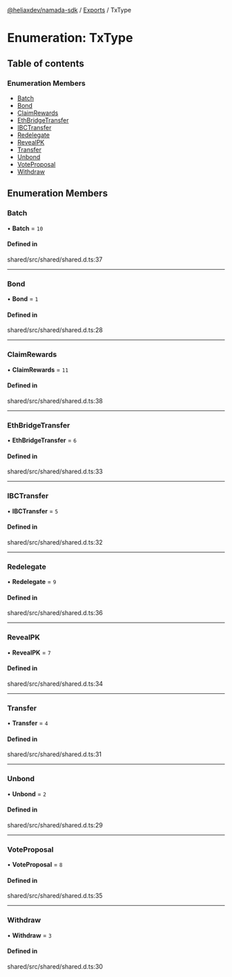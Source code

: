 [@heliaxdev/namada-sdk](../README.md) / [Exports](../modules.md) / TxType

# Enumeration: TxType

## Table of contents

### Enumeration Members

- [Batch](TxType.md#batch)
- [Bond](TxType.md#bond)
- [ClaimRewards](TxType.md#claimrewards)
- [EthBridgeTransfer](TxType.md#ethbridgetransfer)
- [IBCTransfer](TxType.md#ibctransfer)
- [Redelegate](TxType.md#redelegate)
- [RevealPK](TxType.md#revealpk)
- [Transfer](TxType.md#transfer)
- [Unbond](TxType.md#unbond)
- [VoteProposal](TxType.md#voteproposal)
- [Withdraw](TxType.md#withdraw)

## Enumeration Members

### Batch

• **Batch** = ``10``

#### Defined in

shared/src/shared/shared.d.ts:37

___

### Bond

• **Bond** = ``1``

#### Defined in

shared/src/shared/shared.d.ts:28

___

### ClaimRewards

• **ClaimRewards** = ``11``

#### Defined in

shared/src/shared/shared.d.ts:38

___

### EthBridgeTransfer

• **EthBridgeTransfer** = ``6``

#### Defined in

shared/src/shared/shared.d.ts:33

___

### IBCTransfer

• **IBCTransfer** = ``5``

#### Defined in

shared/src/shared/shared.d.ts:32

___

### Redelegate

• **Redelegate** = ``9``

#### Defined in

shared/src/shared/shared.d.ts:36

___

### RevealPK

• **RevealPK** = ``7``

#### Defined in

shared/src/shared/shared.d.ts:34

___

### Transfer

• **Transfer** = ``4``

#### Defined in

shared/src/shared/shared.d.ts:31

___

### Unbond

• **Unbond** = ``2``

#### Defined in

shared/src/shared/shared.d.ts:29

___

### VoteProposal

• **VoteProposal** = ``8``

#### Defined in

shared/src/shared/shared.d.ts:35

___

### Withdraw

• **Withdraw** = ``3``

#### Defined in

shared/src/shared/shared.d.ts:30
